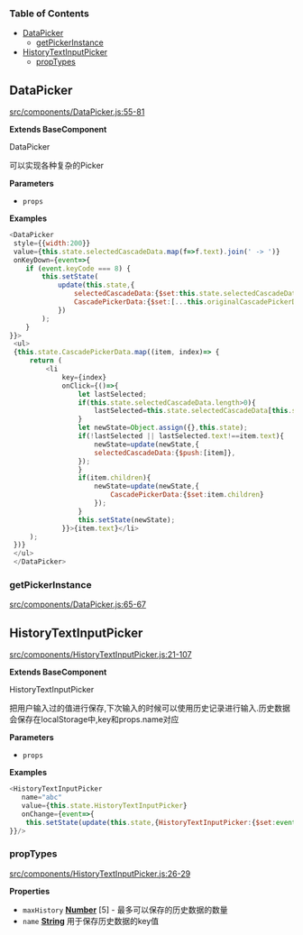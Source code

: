 <!-- Generated by documentation.js. Update this documentation by updating the source code. -->

### Table of Contents

-   [DataPicker](#datapicker)
    -   [getPickerInstance](#getpickerinstance)
-   [HistoryTextInputPicker](#historytextinputpicker)
    -   [propTypes](#proptypes)

## DataPicker

[src/components/DataPicker.js:55-81](https://github.com/m860/react-component-picker/blob/3975f4b661f347ec9ec3c9f8bebf7d89bb84646d/src/components/DataPicker.js#L55-L81 "Source code on GitHub")

**Extends BaseComponent**

DataPicker

可以实现各种复杂的Picker

**Parameters**

-   `props`  

**Examples**

```javascript
<DataPicker
 style={{width:200}}
 value={this.state.selectedCascadeData.map(f=>f.text).join(' -> ')}
 onKeyDown={event=>{
	if (event.keyCode === 8) {
		this.setState(
			update(this.state,{
				selectedCascadeData:{$set:this.state.selectedCascadeData.slice(0,this.state.selectedCascadeData.length-1)},
				CascadePickerData:{$set:[...this.originalCascadePickerData]}
			})
		);
	}
}}>
 <ul>
 {this.state.CascadePickerData.map((item, index)=> {
	 return (
		 <li
			 key={index}
			 onClick={()=>{
				 let lastSelected;
				 if(this.state.selectedCascadeData.length>0){
					 lastSelected=this.state.selectedCascadeData[this.state.selectedCascadeData.length-1];
				 }
				 let newState=Object.assign({},this.state);
				 if(!lastSelected || lastSelected.text!==item.text){
					 newState=update(newState,{
					 selectedCascadeData:{$push:[item]},
				 });
				 }
				 if(item.children){
					 newState=update(newState,{
						 CascadePickerData:{$set:item.children}
					 });
				 }
				 this.setState(newState);
			 }}>{item.text}</li>
	 );
 })}
 </ul>
 </DataPicker>
```

### getPickerInstance

[src/components/DataPicker.js:65-67](https://github.com/m860/react-component-picker/blob/3975f4b661f347ec9ec3c9f8bebf7d89bb84646d/src/components/DataPicker.js#L65-L67 "Source code on GitHub")

## HistoryTextInputPicker

[src/components/HistoryTextInputPicker.js:21-107](https://github.com/m860/react-component-picker/blob/3975f4b661f347ec9ec3c9f8bebf7d89bb84646d/src/components/HistoryTextInputPicker.js#L21-L107 "Source code on GitHub")

**Extends BaseComponent**

HistoryTextInputPicker

把用户输入过的值进行保存,下次输入的时候可以使用历史记录进行输入.历史数据会保存在localStorage中,key和props.name对应

**Parameters**

-   `props`  

**Examples**

```javascript
<HistoryTextInputPicker
   name="abc"
   value={this.state.HistoryTextInputPicker}
   onChange={event=>{
	this.setState(update(this.state,{HistoryTextInputPicker:{$set:event.target.value}}));
}}/>
```

### propTypes

[src/components/HistoryTextInputPicker.js:26-29](https://github.com/m860/react-component-picker/blob/3975f4b661f347ec9ec3c9f8bebf7d89bb84646d/src/components/HistoryTextInputPicker.js#L26-L29 "Source code on GitHub")

**Properties**

-   `maxHistory` **[Number](https://developer.mozilla.org/en-US/docs/Web/JavaScript/Reference/Global_Objects/Number)** [5] - 最多可以保存的历史数据的数量
-   `name` **[String](https://developer.mozilla.org/en-US/docs/Web/JavaScript/Reference/Global_Objects/String)** 用于保存历史数据的key值
